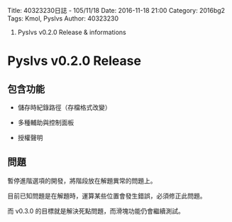 Title: 40323230日誌 - 105/11/18
Date: 2016-11-18 21:00
Category: 2016bg2
Tags: Kmol, Pyslvs
Author: 40323230

1. Pyslvs v0.2.0 Release & informations

<!-- PELICAN_END_SUMMARY -->

Pyslvs v0.2.0 Release
===

包含功能
---

* 儲存時紀錄路徑（存檔格式改變）

* 多種輔助與控制面板

* 授權聲明

問題
---

暫停進階選項的開發，將階段放在解題異常的問題上。

目前已知問題是在解題時，運算某些位置會發生錯誤，必須修正此問題。

而 v0.3.0 的目標就是解決死點問題，而滑塊功能仍會繼續測試。